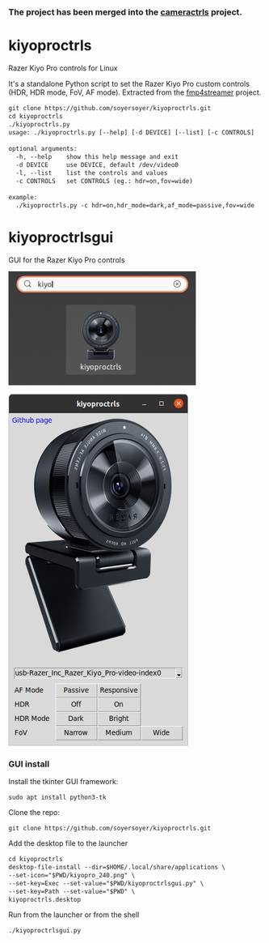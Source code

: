 ### The project has been merged into the [cameractrls](https://github.com/soyersoyer/cameractrls) project.
# kiyoproctrls
Razer Kiyo Pro controls for Linux

It's a standalone Python script to set the Razer Kiyo Pro custom controls (HDR, HDR mode, FoV, AF mode).
Extracted from the [fmp4streamer](https://github.com/soyersoyer/fmp4streamer) project.

```shell
git clone https://github.com/soyersoyer/kiyoproctrls.git
cd kiyoproctrls
./kiyoproctrls.py
usage: ./kiyoproctrls.py [--help] [-d DEVICE] [--list] [-c CONTROLS]

optional arguments:
  -h, --help    show this help message and exit
  -d DEVICE     use DEVICE, default /dev/video0
  -l, --list    list the controls and values
  -c CONTROLS   set CONTROLS (eg.: hdr=on,fov=wide)

example:
  ./kiyoproctrls.py -c hdr=on,hdr_mode=dark,af_mode=passive,fov=wide
```


# kiyoproctrlsgui
GUI for the Razer Kiyo Pro controls

![kiyoproctrls launcher](https://github.com/soyersoyer/kiyoproctrls/raw/main/gui_launcher.png)

![kiyoproctrls screen](https://github.com/soyersoyer/kiyoproctrls/raw/main/gui_screen.png)

### GUI install

Install the tkinter GUI framework:
```shell
sudo apt install python3-tk
```

Clone the repo:
```shell
git clone https://github.com/soyersoyer/kiyoproctrls.git
```

Add the desktop file to the launcher
```shell
cd kiyoproctrls
desktop-file-install --dir=$HOME/.local/share/applications \
--set-icon="$PWD/kiyopro_240.png" \
--set-key=Exec --set-value="$PWD/kiyoproctrlsgui.py" \
--set-key=Path --set-value="$PWD" \
kiyoproctrls.desktop
```

Run from the launcher or from the shell
```shell
./kiyoproctrlsgui.py
```
